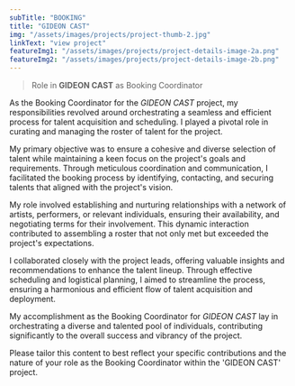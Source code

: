 ```yaml
---
subTitle: "BOOKING" 
title: "GIDEON CAST"
img: "/assets/images/projects/project-thumb-2.jpg"
linkText: "view project"
featureImg1: "/assets/images/projects/project-details-image-2a.png"
featureImg2: "/assets/images/projects/project-details-image-2b.png"
---
```

> Role in **GIDEON CAST** as Booking Coordinator

As the Booking Coordinator for the *GIDEON CAST* project, my responsibilities revolved around orchestrating a seamless and efficient process for talent acquisition and scheduling. I played a pivotal role in curating and managing the roster of talent for the project.

My primary objective was to ensure a cohesive and diverse selection of talent while maintaining a keen focus on the project's goals and requirements. Through meticulous coordination and communication, I facilitated the booking process by identifying, contacting, and securing talents that aligned with the project's vision.

My role involved establishing and nurturing relationships with a network of artists, performers, or relevant individuals, ensuring their availability, and negotiating terms for their involvement. This dynamic interaction contributed to assembling a roster that not only met but exceeded the project's expectations.

I collaborated closely with the project leads, offering valuable insights and recommendations to enhance the talent lineup. Through effective scheduling and logistical planning, I aimed to streamline the process, ensuring a harmonious and efficient flow of talent acquisition and deployment.

My accomplishment as the Booking Coordinator for *GIDEON CAST* lay in orchestrating a diverse and talented pool of individuals, contributing significantly to the overall success and vibrancy of the project.

Please tailor this content to best reflect your specific contributions and the nature of your role as the Booking Coordinator within the 'GIDEON CAST' project.